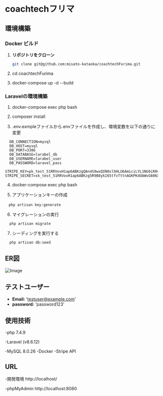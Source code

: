 # coachtechフリマ


## 環境構築
### Docker ビルド
1. **リポジトリをクローン**
   ```bash
   git clone git@github.com:misato-kataoka/coachtechFurima.git

2. cd coachtechFurima

3. docker-compose up -d --build

### Laravelの環境構築
1. docker-compose exec php bash

2. composer install

3. .env.exmpleファイルから.envファイルを作成し、環境変数を以下の通りに変更
```
  DB_CONNECTION=mysql
  DB_HOST=mysql
  DB_PORT=3306
  DB_DATABASE=larabel_db
  DB_USERNAME=larabel_user
  DB_PASSWORD=laravel_pass

STRIPE_KEY=pk_test_51RRVovH1ap6ABKzgQAn4S9wxQIN0slhHLU6AmiciLYL1NG0iR0vRSuk3iSDOxMJtMUYC7jzahEJXpQgCHrsGKZia00awOr9IHV
STRIPE_SECRET=sk_test_51RRVovH1ap6ABKzg5R9B8ykI65tfvTttnAGKPKddAWvG606XMgkbXmRNJOHWkOzt0zkOs5RAUIOyzPPN0Zf6c9aN00YKUK6lCC
```
4. docker-compose exec php bash

5. アプリケーションキーの作成
```
　php artisan key:generate
```
6. マイグレーションの実行
```
  php artisan migrate
```
7. シーディングを実行する
```
  php artisan db:seed
```

## ER図
![Image](https://github.com/user-attachments/assets/b6f3634f-dc57-45c7-9baf-06ba36d2703f)

## テストユーザー
* **Email:** 'testuser@example.com'
* **password:** 'password123'

## 使用技術

-php 7.4.9

-Laravel (v8.6.12)

-MySQL 8.0.26
-Docker
-Stripe API

## URL

-開発環境 http://localhost/

-phpMyAdmin http://localhost:8080
